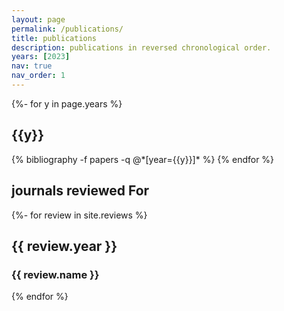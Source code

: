 ```yaml
---
layout: page
permalink: /publications/
title: publications
description: publications in reversed chronological order.
years: [2023]
nav: true
nav_order: 1
---
```

<!-- _pages/publications.md -->
<div class="publications">

{%- for y in page.years %}
  <h2 class="year">{{y}}</h2>
  {% bibliography -f papers -q @*[year={{y}}]* %}
{% endfor %}

</div>

<!-- Reviews Section with corrected alignment -->
<div class="publications">
  <h2 class="publication-title">journals reviewed For </h2>

  {%- for review in site.reviews %}
      <h2 class="year">{{ review.year }}</h2>
      <h3 class="publication-title">{{ review.name }}</h3>
  {% endfor %}
</div>
